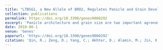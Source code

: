 ```yaml
---
title: "LTBSG1, a New Allele of BRD2, Regulates Panicle and Grain Development in Rice by Brassinosteroid Biosynthetic Pathway"
collection: publications
permalink: https://doi.org/10.3390/genes9060292
excerpt: 'Panicle architecture and grain size are two important agronomic traits which determine grain yield directly in rice. In the present study, a mutant named ltbsg1 (longer top branch and shorter grain 1) was isolated from the cultivar “Zhenong 34” (Oryza sativa L. ssp. indica) by ethyl methane sulfonate (EMS) mutagenesis. The target gene was studied through phenotype observation, genetic analysis, map-based cloning and functional analysis. The histocytological analysis indicated that the elongated top branch and shorter grain of mutant ltbsg1 were caused from the defects of cell elongation. The ltbsg1 gene in mutant revealed a single nucleotide substitution (G-A) in the exon 2 of LOC_Os10g25780, causing an amino acid variation (Glycine-Arginine) in the FAD (Flavin-adenine dinucleotide)-binding domain of delta (24)-sterol reductase, which was involved in the brassinosteroid (BR) biosynthesis. LTBSG1 was constitutively expressed and the protein was widely localized in chloroplast, nucleus and cytomembrane. The ltbsg1 seedlings had a lower endogenous BR level and could be restored to the phenotype of wild type by exogenous BR. The LTBSG1 knock-out lines showed similar phenotype defects as mutant ltbsg1, which confirmed that LTBSG1 was responsible for top branch elongation and grain size reduction. Furthermore, LTBSG1 along with other BR-related genes were feedback-regulated due to their obvious altered expression in mutant ltbsg1. This study demonstrated that LTBSG1 could play a new role in regulating panicle and grain development by BR biosynthetic pathway.'
date: 2018-06-1
venue: 'Genes'
paperurl: 'https://doi.org/10.3390/genes9060292'
citation: 'Qin, R.; Zeng, D.; Yang, C.; Akhter, D.; Alamin, M.; Jin, X.; Shi, C. LTBSG1, a New Allele of BRD2, Regulates Panicle and Grain Development in Rice by Brassinosteroid Biosynthetic Pathway. Genes 2018, 9, 292. https://doi.org/10.3390/genes9060292'
---
```

